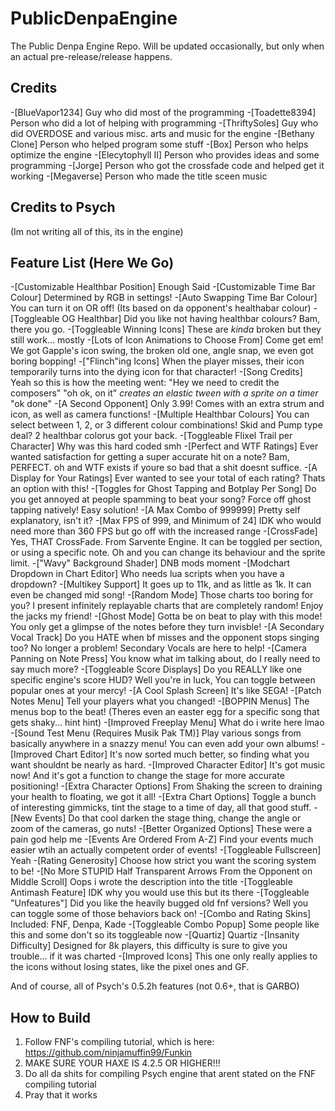 # PublicDenpaEngine
The Public Denpa Engine Repo. Will be updated occasionally, but only when an actual pre-release/release happens.

## Credits

-[BlueVapor1234] Guy who did most of the programming
-[Toadette8394] Person who did a lot of helping with programming
-[ThriftySoles] Guy who did OVERDOSE and various misc. arts and music for the engine
-[Bethany Clone] Person who helped program some stuff
-[Box] Person who helps optimize the engine
-[Elecytophyll II] Person who provides ideas and some programming
-[Jorge] Person who got the crossfade code and helped get it working
-[Megaverse] Person who made the title sceen music

## Credits to Psych

(Im not writing all of this, its in the engine)

## Feature List (Here We Go)

-[Customizable Healthbar Position] Enough Said
-[Customizable Time Bar Colour] Determined by RGB in settings!
-[Auto Swapping Time Bar Colour] You can turn it on OR off! (Its based on da opponent's healthabar colour)
-[Toggleable OG Healthbar] Did you like not having healthbar colours? Bam, there you go.
-[Toggleable Winning Icons] These are *kinda* broken but they still work... mostly
-[Lots of Icon Animations to Choose From] Come get em! We got Gapple's icon swing, the broken old one, angle snap, we even got boring bopping!
-["Flinch"ing Icons] When the player misses, their icon temporarily turns into the dying icon for that character!
-[Song Credits] Yeah so this is how the meeting went: "Hey we need to credit the composers" "oh ok, on it" *creates an elastic tween with a sprite on a timer* "ok done"
-[A Second Opponent] Only 3.99! Comes with an extra strum and icon, as well as camera functions!
-[Multiple Healthbar Colours] You can select between 1, 2, or 3 different colour combinations! Skid and Pump type deal? 2 healthbar colorus got your back.
-[Toggleable Flixel Trail per Character] Why was this hard coded smh
-[Perfect and WTF Ratings] Ever wanted satisfaction for getting a super accurate hit on a note? Bam, PERFECT. oh and WTF exists if youre so bad that a shit doesnt suffice.
-[A Display for Your Ratings] Ever wanted to see your total of each rating? Thats an option with this!
-[Toggles for Ghost Tapping and Botplay Per Song] Do you get annoyed at people spamming to beat your song? Force off ghost tapping natively! Easy solution!
-[A Max Combo of 999999] Pretty self explanatory, isn't it?
-[Max FPS of 999, and Minimum of 24] IDK who would need more than 360 FPS but go off with the increased range
-[CrossFade] Yes, THAT CrossFade. From Sarvente Engine. It can be toggled per section, or using a specific note. Oh and you can change its behaviour and the sprite limit.
-["Wavy" Background Shader] DNB mods moment
-[Modchart Dropdown in Chart Editor] Who needs lua scripts when you have a dropdown?
-[Multikey Support] It goes up to 11k, and as little as 1k. It can even be changed mid song!
-[Random Mode] Those charts too boring for you? I present infinitely replayable charts that are completely random! Enjoy the jacks my friend!
-[Ghost Mode] Gotta be on beat to play with this mode! You only get a glimpse of the notes before they turn invisble!
-[A Secondary Vocal Track] Do you HATE when bf misses and the opponent stops singing too? No longer a problem! Secondary Vocals are here to help!
-[Camera Panning on Note Press] You know what im talking about, do I really need to say much more?
-[Toggleable Score Displays] Do you REALLY like one specific engine's score HUD? Well you're in luck, You can toggle between popular ones at your mercy!
-[A Cool Splash Screen] It's like SEGA!
-[Patch Notes Menu] Tell your players what you changed!
-[BOPPIN Menus] The menus bop to the beat! (Theres even an easter egg for a specific song that gets shaky... hint hint)
-[Improved Freeplay Menu] What do i write here lmao
-[Sound Test Menu (Requires Musik Pak TM)] Play various songs from basically anywhere in a snazzy menu! You can even add your own albums!
-[Improved Chart Editor] It's now sorted much better, so finding what you want shouldnt be nearly as hard.
-[Improved Character Editor] It's got music now! And it's got a function to change the stage for more accurate positioning!
-[Extra Character Options] From Shaking the screen to draining your health to floating, we got it all!
-[Extra Chart Options] Toggle a bunch of interesting gimmicks, tint the stage to a time of day, all that good stuff.
-[New Events] Do that cool darken the stage thing, change the angle or zoom of the cameras, go nuts!
-[Better Organized Options] These were a pain god help me
-[Events Are Ordered From A-Z] Find your events much easier wtih an actually competent order of events!
-[Toggleable Fullscreen] Yeah
-[Rating Generosity] Choose how strict you want the scoring system to be!
-[No More STUPID Half Transparent Arrows From the Opponent on Middle Scroll] Oops i wrote the description into the title
-[Toggleable Antimash Feature] IDK why you would use this but its there
-[Toggleable "Unfeatures"] Did you like the heavily bugged old fnf versions? Well you can toggle some of those behaviors back on!
-[Combo and Rating Skins] Included: FNF, Denpa, Kade
-[Toggleable Combo Popup] Some people like this and some don't so its toggleable now
-[Quartiz] Quartiz
-[Insanity Difficulty] Designed for 8k players, this difficulty is sure to give you trouble... if it was charted
-[Improved Icons] This one only really applies to the icons without losing states, like the pixel ones and GF.

And of course, all of Psych's 0.5.2h features (not 0.6+, that is GARBO)

## How to Build

1) Follow FNF's compiling tutorial, which is here: https://github.com/ninjamuffin99/Funkin
2) MAKE SURE YOUR HAXE IS 4.2.5 OR HIGHER!!!
3) Do all da shits for compiling Psych engine that arent stated on the FNF compiling tutorial
4) Pray that it works
